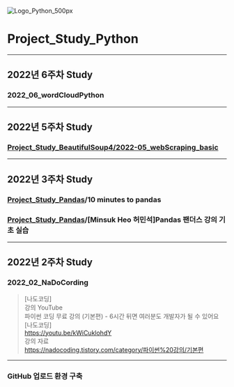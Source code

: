 ![Logo_Python_500px](https://user-images.githubusercontent.com/96277148/152209681-8c54e3dc-c6bf-4199-a859-9ff631b99c85.png)


# Project_Study_Python
---
## 2022년 6주차 Study
### 2022_06_wordCloudPython
---
## 2022년 5주차 Study
### [Project_Study_BeautifulSoup4/2022-05_webScraping_basic](https://github.com/zivary/Project_Study_BeautifulSoup4)
---
## 2022년 3주차 Study
### [Project_Study_Pandas](https://github.com/zivary/Project_Study_Pandas)/**10 minutes to pandas**
### [Project_Study_Pandas](https://github.com/zivary/Project_Study_Pandas)/[Minsuk Heo 허민석]Pandas 팬더스 강의 기초 실습
---
## 2022년 2주차 Study

### 2022_02_NaDoCording
>[나도코딩] \
>강의 YouTube \
>파이썬 코딩 무료 강의 (기본편) - 6시간 뒤면 여러분도 개발자가 될 수 있어요 [나도코딩] \
>https://youtu.be/kWiCuklohdY \
>강의 자료 \
>https://nadocoding.tistory.com/category/파이썬%20강의/기본편

---
### GitHub 업로드 환경 구축
